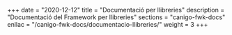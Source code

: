 +++
date        = "2020-12-12"
title       = "Documentació per llibreries"
description = "Documentació del Framework per llibreries"
sections    = "canigo-fwk-docs"
enllac		= "/canigo-fwk-docs/documentacio-llibreries/"
weight		= 3
+++
